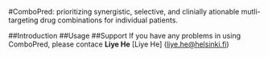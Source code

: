 #ComboPred: prioritizing synergistic, selective, and clinially ationable
mutli-targeting drug combinations for individual patients.

##Introduction
##Usage
##Support 
If you have any problems in using ComboPred, please contace **Liye He** [Liye He] (liye.he@helsinki.fi)

